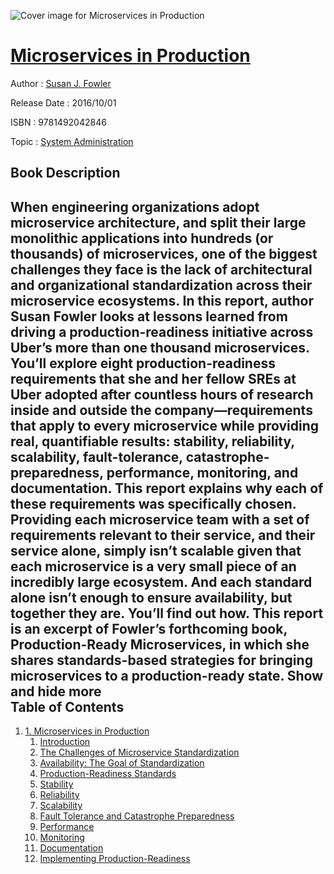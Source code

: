 ![Cover image for Microservices in Production](https://imgdetail.ebookreading.net/cover/cover/system_admin/EB9781492042846.jpg)

[Microservices in Production](https://ebookreading.net/view/book/Microservices+in+Production-EB9781492042846_1.html "Microservices in Production")
====================================================================================================================

Author : [Susan J. Fowler](https://ebookreading.net/search/author/Susan+J.+Fowler)

Release Date : 2016/10/01

ISBN : 9781492042846

Topic : [System Administration](https://ebookreading.net/search/category/system-administration)

Book Description
-----------------

 When engineering organizations adopt microservice architecture, and split their large monolithic applications into hundreds (or thousands) of microservices, one of the biggest challenges they face is the lack of architectural and organizational standardization across their microservice ecosystems.
In this report, author Susan Fowler looks at lessons learned from driving a production-readiness initiative across Uber’s more than one thousand microservices. You’ll explore eight production-readiness requirements that she and her fellow SREs at Uber adopted after countless hours of research inside and outside the company—requirements that apply to every microservice while providing real, quantifiable results: stability, reliability, scalability, fault-tolerance, catastrophe-preparedness, performance, monitoring, and documentation.
This report explains why each of these requirements was specifically chosen.
Providing each microservice team with a set of requirements relevant to their service, and their service alone, simply isn’t scalable given that each microservice is a very small piece of an incredibly large ecosystem. And each standard alone isn’t enough to ensure availability, but together they are. You’ll find out how.
This report is an excerpt of Fowler’s forthcoming book, Production-Ready Microservices, in which she shares standards-based strategies for bringing microservices to a production-ready state.
        Show and hide more                
Table of Contents
-----------------

1. [1. Microservices in Production](https://ebookreading.net/view/book/Microservices+in+Production-EB9781492042846_5.html#idm140267421845264)
    1. [Introduction](https://ebookreading.net/view/book/Microservices+in+Production-EB9781492042846_5.html#idm140267421843696)
    1. [The Challenges of Microservice Standardization](https://ebookreading.net/view/book/Microservices+in+Production-EB9781492042846_5.html#idm140267421836288)
    1. [Availability: The Goal of Standardization](https://ebookreading.net/view/book/Microservices+in+Production-EB9781492042846_5.html#idm140267421829296)
    1. [Production-Readiness Standards](https://ebookreading.net/view/book/Microservices+in+Production-EB9781492042846_5.html#idm140267421824304)
    1. [Stability](https://ebookreading.net/view/book/Microservices+in+Production-EB9781492042846_5.html#idm140267421783984)
    1. [Reliability](https://ebookreading.net/view/book/Microservices+in+Production-EB9781492042846_5.html#idm140267421796208)
    1. [Scalability](https://ebookreading.net/view/book/Microservices+in+Production-EB9781492042846_5.html#idm140267421774944)
    1. [Fault Tolerance and Catastrophe Preparedness](https://ebookreading.net/view/book/Microservices+in+Production-EB9781492042846_5.html#idm140267421769728)
    1. [Performance](https://ebookreading.net/view/book/Microservices+in+Production-EB9781492042846_5.html#idm140267421756128)
    1. [Monitoring](https://ebookreading.net/view/book/Microservices+in+Production-EB9781492042846_5.html#idm140267421734320)
    1. [Documentation](https://ebookreading.net/view/book/Microservices+in+Production-EB9781492042846_5.html#idm140267421729968)
    1. [Implementing Production-Readiness](https://ebookreading.net/view/book/Microservices+in+Production-EB9781492042846_5.html#idm140267421729584)

